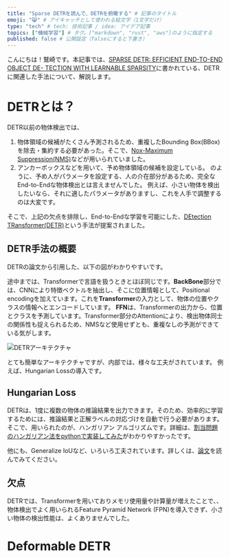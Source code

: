 ```yaml
---
title: "Sparse DETRを読んで、DETRを俯瞰する" # 記事のタイトル
emoji: "😸" # アイキャッチとして使われる絵文字（1文字だけ）
type: "tech" # tech: 技術記事 / idea: アイデア記事
topics: ["機械学習"] # タグ。["markdown", "rust", "aws"]のように指定する
published: false # 公開設定（falseにすると下書き）
---
```


こんにちは！鷲崎です。本記事では、[SPARSE DETR: EFFICIENT END-TO-END OBJECT DE-
TECTION WITH LEARNABLE SPARSITY](https://arxiv.org/abs/2111.14330)に書かれている、DETRに関連した手法について、解説します。




# DETRとは？

DETR以前の物体検出では、
1. 物体領域の候補がたくさん予測されるため、重複したBounding Box(BBox)を除去・集約する必要があった。そこで、[Nox-Maximum Suppression(NMS)](https://ohke.hateblo.jp/entry/2020/06/20/230000)などが用いられていました。
2. アンカーボックスなどを用いて、予め物体領域の候補を設定している。
のように、予め人がパラメータを設定する、人の介在部分があるため、完全なEnd-to-Endな物体検出とは言えませんでした。
例えば、小さい物体を検出したいなら、それに適したパラメータがありますし、これを人手で調整するのは大変です。

そこで、上記の欠点を排除し、End-to-Endな学習を可能にした、[DEtection TRansformer(DETR)](https://arxiv.org/abs/2005.12872)という手法が提案されました。

## DETR手法の概要

DETRの論文から引用した、以下の図がわかりやすいです。

途中までは、Transformerで言語を扱うときとほぼ同じです。**BackBone**部分では、CNNにより特徴ベクトルを抽出し、そこに位置情報として、Positional encodingを加えています。これを**Transformer**の入力として、物体の位置やクラスの情報へとエンコードしています。
**FFN**は、Transformerの出力から、位置とクラスを予測しています。Transformer部分のAttentionにより、検出物体同士の関係性も捉えられるため、NMSなど使用せずとも、重複なしの予測ができている気がします。

![DETRアーキテクチャ](https://storage.googleapis.com/zenn-user-upload/df47db2e7646-20220105.png)

とても簡単なアーキテクチャですが、内部では、様々な工夫がされています。
例えば、Hungarian Lossの導入です。

## Hungarian Loss

DETRは、1度に複数の物体の推論結果を出力できます。そのため、効率的に学習するためには、推論結果と正解ラベルの対応づけを自動で行う必要があります。そこで、用いられたのが、ハンガリアン アルゴリズムです。詳細は、[割当問題のハンガリアン法をpythonで実装してみた](https://qiita.com/m__k/items/8e2cb9067ec5d720c30d)がわかりやすかったです。

他にも、Generalize IoUなど、いろいろ工夫されています。詳しくは、[論文](https://arxiv.org/abs/2005.12872)を読んでみてください。

## 欠点

DETRでは、Transformerを用いておりメモリ使用量や計算量が増えたことで、、物体検出でよく用いられるFeature Pyramid Network (FPN)を導入できず、小さい物体の検出性能は、よくありませんでした。

# Deformable DETR









